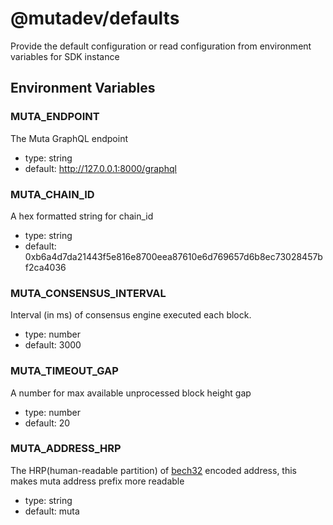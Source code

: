 # @mutadev/defaults

Provide the default configuration or read configuration from environment variables for SDK instance

## Environment Variables

### MUTA_ENDPOINT

The Muta GraphQL endpoint

- type: string
- default: http://127.0.0.1:8000/graphql

### MUTA_CHAIN_ID

A hex formatted string for chain_id

- type: string
- default: 0xb6a4d7da21443f5e816e8700eea87610e6d769657d6b8ec73028457bf2ca4036

### MUTA_CONSENSUS_INTERVAL

Interval (in ms) of consensus engine executed each block.

- type: number
- default: 3000

### MUTA_TIMEOUT_GAP

A number for max available unprocessed block height gap

- type: number
- default: 20

### MUTA_ADDRESS_HRP

The HRP(human-readable partition) of [bech32](https://en.bitcoin.it/wiki/Bech32) encoded address, this makes muta address prefix more readable

- type: string
- default: muta
